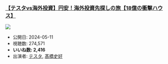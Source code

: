 ### [【テスタvs海外投資】円安！海外投資先探しの旅【18億の衝撃ハウス】](https://www.youtube.com/watch?v=SLnQC1oxGR0)
[![](https://img.youtube.com/vi/SLnQC1oxGR0/sddefault.jpg)](https://www.youtube.com/watch?v=SLnQC1oxGR0)
-   公開日: 2024-05-11
-   視聴数: 274,571
-   **いいね数: 2,416**
-   出演者: [テスタ](/rehacq_fan/people/テスタ "wikilink"), [髙橋史好](/rehacq_fan/people/髙橋史好 "wikilink")
